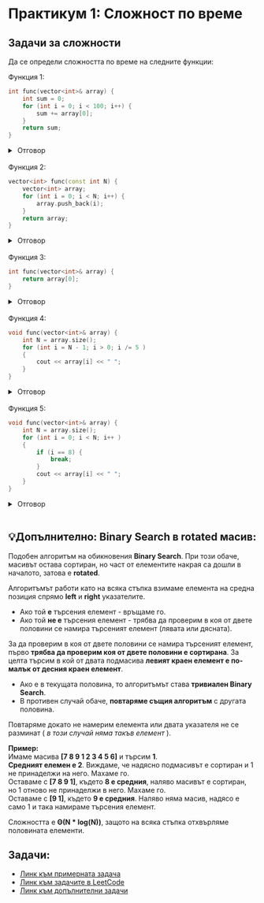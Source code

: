 # Практикум 1: Сложност по време

## Задачи за сложности

Да се определи сложността по време на следните функции: <br/>

Функция 1:

```c++
int func(vector<int>& array) {
    int sum = 0;
    for (int i = 0; i < 100; i++) {
        sum += array[0];
    }
    return sum;
}
```
<details>
    <summary>&nbsp;Отговор</summary>
    <strong>&nbsp;&nbsp;&nbsp;&nbsp;&nbsp;&nbsp;Θ(1)</strong>
</details>
<br/>
Функция 2:

```c++
vector<int> func(const int N) {
    vector<int> array;
    for (int i = 0; i < N; i++) {
        array.push_back(i);
    }
    return array;
}
```
<details>
    <summary>&nbsp;Отговор</summary>
    <strong>&nbsp;&nbsp;&nbsp;&nbsp;&nbsp;&nbsp;Θ(N)</strong>
</details>
<br/>
Функция 3:

```c++
int func(vector<int>& array) {
    return array[0];
}
```
<details>
    <summary>&nbsp;Отговор</summary>
    <strong>&nbsp;&nbsp;&nbsp;&nbsp;&nbsp;&nbsp;Θ(1)</strong>
</details>
<br/>
Функция 4:

```c++
void func(vector<int>& array) {
    int N = array.size();
    for (int i = N - 1; i > 0; i /= 5 )
    {
        cout << array[i] << " ";
    }
}
```
<details>
    <summary>&nbsp;Отговор</summary>
    <strong>&nbsp;&nbsp;&nbsp;&nbsp;&nbsp;&nbsp;Θ(log(N))</strong>
</details>
<br/>
Функция 5:

```c++
void func(vector<int>& array) {
    int N = array.size();
    for (int i = 0; i < N; i++ )
    {
        if (i == 8) {
            break;
        }
        cout << array[i] << " ";
    }
}
```
<details>
    <summary>&nbsp;Отговор</summary>
    <strong>&nbsp;&nbsp;&nbsp;&nbsp;&nbsp;&nbsp;Θ(1)</strong>
</details>
<br/>

## 💡Допълнително: Binary Search в rotated масив:

Подобен алгоритъм на обикновения **Binary Search**. При този обаче, масивът остава сортиран, но част от елементите накрая са дошли в началото, затова е **rotated**.

Алгоритъмът работи като на всяка стъпка взимаме елемента на средна позиция спрямо **left** и **right** указателите.
- Ако той **е** търсения елемент - връщаме го.
- Ако той **не е** търсения елемент - трябва да проверим в коя от двете половини се намира търсеният елемент (лявата или дясната).

За да проверим в коя от двете половини се намира търсеният елемент, първо **трябва да проверим коя от двете половини е сортирана**. За целта търсим в кой от двата подмасива **левият краен елемент е по-малък от десния краен елемент**.
- Ако е в текущата половина, то алгоритъмът става **тривиален Binary Search**.
- В противен случай обаче, **повтаряме същия алгоритъм** с другата половина.

Повтаряме докато не намерим елемента или двата указателя не се разминат ( *в този случай няма такъв елемент* ).

**Пример:** <br/>
Имаме масива **[7 8 9 1 2 3 4 5 6]** и търсим **1**. </br>
**Средният елемен е 2**. Виждаме, че надясно подмасивът е сортиран и 1 не принаделжи на него. Махаме го. </br>
Оставаме с **[7 8 9 1]**, където **8 e средния**, наляво масивът е сортиран, но 1 отново не принаделжи в него. Махаме го. </br>
Оставаме с **[9 1]**, където **9 е средния**. Наляво няма масив, надясо е само 1 и така намираме търсения елемент.

Сложността е **Θ(N * log(N))**, защото на всяка стъпка отхвърляме половината елементи.

## Задачи:
- [Линк към примерната задача](https://leetcode.com/problems/minimum-average-of-smallest-and-largest-elements/description/?envType=problem-list-v2&envId=an1rjax7)
- [Линк към задачите в LeetCode](https://leetcode.com/problem-list/ad0i6v8m/)
- [Линк към допълнителни задачи](https://docs.google.com/document/d/15F8TEN1d3EY7Ot20j04PPaMzK8s740pjeYVbv6x-5zk/edit?tab=t.0)